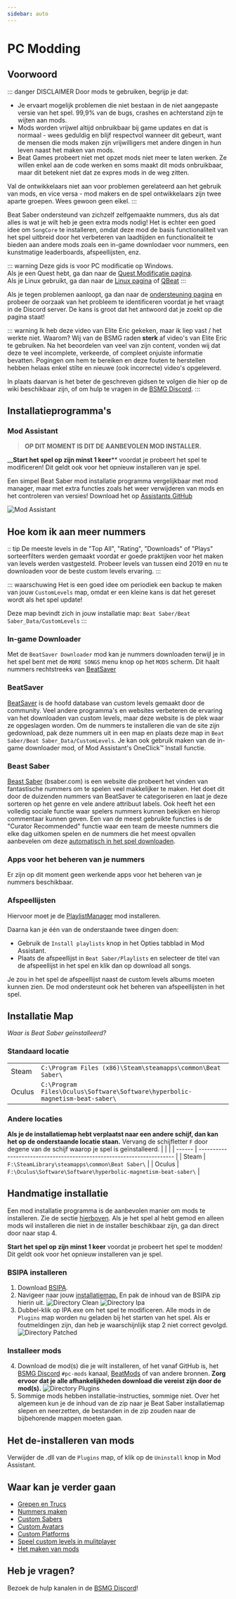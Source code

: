 ```yaml
---
sidebar: auto
---
```


# PC Modding

## Voorwoord

::: danger DISCLAIMER Door mods te gebruiken, begrijp je dat:

* Je ervaart mogelijk problemen die niet bestaan in de niet aangepaste versie van het spel. 99,9% van de bugs, crashes en achterstand zijn te wijten aan mods.
* Mods worden vrijwel altijd onbruikbaar bij game updates en dat is normaal - wees geduldig en blijf respectvol wanneer dit gebeurt, want de mensen die mods maken zijn vrijwilligers met andere dingen in hun leven naast het maken van mods.
* Beat Games probeert niet met opzet mods niet meer te laten werken. Ze willen enkel aan de code werken en soms maakt dit mods onbruikbaar, maar dit betekent niet dat ze expres mods in de weg zitten.

Val de ontwikkelaars niet aan voor problemen gerelateerd aan het gebruik van mods, en vice versa - mod makers en de spel ontwikkelaars zijn twee aparte groepen. Wees gewoon geen eikel. :::

Beat Saber ondersteund van zichzelf zelfgemaakte nummers, dus als dat alles is wat je wilt heb je geen extra mods nodig! Het is echter een goed idee om `SongCore` te installeren, omdat deze mod de basis functionaliteit van het spel uitbreid door het verbeteren van laadtijden en functionaliteit te bieden aan andere mods zoals een in-game downlodaer voor nummers, een kunstmatige leaderboards, afspeellijsten, enz.

::: warning Deze gids is voor PC modificatie op Windows.   
Als je een Quest hebt, ga dan naar de [Quest Modificatie pagina](/quest-modding.md).  
Als je Linux gebruikt, ga dan naar de [Linux pagina](/modding/linux.md) of [QBeat](https://github.com/geefr/beatsaber-linux-goodies/blob/master/README.md) :::

Als je tegen problemen aanloopt, ga dan naar de [ondersteuning pagina](./support) en probeer de oorzaak van het probleem te identificeren voordat je het vraagt in de Discord server. De kans is groot dat het antwoord dat je zoekt op die pagina staat!

::: warning Ik heb deze video van Elite Eric gekeken, maar ik liep vast / het werkte niet. Waarom? Wij van de BSMG raden **sterk** af video's van Elite Eric te gebruiken. Na het beoordelen van veel van zijn content, vonden wij dat deze te veel incomplete, verkeerde, of compleet onjuiste informatie bevatten. Pogingen om hem te bereiken en deze fouten te herstellen hebben helaas enkel stilte en nieuwe (ook incorrecte) video's opgeleverd.

In plaats daarvan is het beter de geschreven gidsen te volgen die hier op de wiki beschikbaar zijn, of om hulp te vragen in de [BSMG Discord](https://discord.gg/beatsabermods). :::

## Installatieprogramma's

### Mod Assistant
> **OP DIT MOMENT IS DIT DE AANBEVOLEN MOD INSTALLER.**

__**Start het spel op zijn minst 1 keer**** voordat je probeert het spel te modificeren! Dit geldt ook voor het opnieuw installeren van je spel.

Een simpel Beat Saber mod installatie programma vergelijkbaar met mod manager, maar met extra functies zoals het weer verwijderen van mods en het controleren van versies! Download het op [Assistants GitHub](https://github.com/Assistant/ModAssistant/releases/latest)

![Mod Assistant](~@images/beginners-guide/modassistant.png)

## Hoe kom ik aan meer nummers
:: tip De meeste levels in de "Top All", "Rating", "Downloads" of "Plays" sorteerfilters werden gemaakt voordat er goede praktijken voor het maken van levels werden vastgesteld. Probeer levels van tussen eind 2019 en nu te downloaden voor de beste custom levels ervaring. :::

::: waarschuwing Het is een goed idee om periodiek een backup te maken van jouw `CustomLevels` map, omdat er een kleine kans is dat het gereset wordt als het spel update!

Deze map bevindt zich in jouw installatie map: `Beat Saber/Beat Saber_Data/CustomLevels` :::

### In-game Downloader
Met de `BeatSaver Downloader` mod kan je nummers downloaden terwijl je in het spel bent met de `MORE SONGS` menu knop op het `MODS` scherm. Dit haalt nummers rechtstreeks van [BeatSaver](https://beatsaver.com)

### BeatSaver
[BeatSaver](https://beatsaver.com) is de hoofd database van custom levels gemaakt door de community. Veel andere programma's en websites verbeteren de ervaring van het downloaden van custom levels, maar deze website is de plek waar ze opgeslagen worden. Om de nummers te installeren die van de site zijn gedownload, pak deze nummers uit in een map en plaats deze map in `Beat Saber/Beat Saber_Data/CustomLevels`. Je kan ook gebruik maken van de in-game downloader mod, of Mod Assistant's OneClick™ Install functie.

### Beast Saber
[Beast Saber](https://www.bsaber.com) (bsaber.com) is een website die probeert het vinden van fantastische nummers om te spelen veel makkelijker te maken. Het doet dit door de duizenden nummers van BeatSaver te categoriseren en laat je deze sorteren op het genre en vele andere attribuut labels. Ook heeft het een volledig sociale functie waar spelers nummers kunnen bekijken en hierop commentaar kunnen geven. Een van de meest gebruikte functies is de "Curator Recommended" functie waar een team de meeste nummers die elke dag uitkomen spelen en de nummers die het meest opvallen aanbevelen om deze [automatisch in het spel downloaden](https://bsaber.com/beatsync/).

### Apps voor het beheren van je nummers

Er zijn op dit moment geen werkende apps voor het beheren van je nummers beschikbaar.

### Afspeellijsten
Hiervoor moet je de [PlaylistManager](https://github.com/rithik-b/PlaylistManager/releases/latest) mod installeren.

Daarna kan je één van de onderstaande twee dingen doen:

* Gebruik de `Install playlists` knop in het Opties tabblad in Mod Assistant.
* Plaats de afspeellijst in `Beat Saber/Playlists` en selecteer de titel van de afspeellijst in het spel en klik dan op download all songs.

Je zou in het spel de afspeellijst naast de custom levels albums moeten kunnen zien. De mod ondersteunt ook het beheren van afspeellijsten in het spel.

## Installatie Map
_Waar is Beat Saber geïnstalleerd?_

### Standaard locatie
|        |                                                                                      |
| ------ | ------------------------------------------------------------------------------------ |
| Steam  | `C:\Program Files (x86)\Steam\steamapps\common\Beat Saber\`                  |
| Oculus | `C:\Program Files\Oculus\Software\Software\hyperbolic-magnetism-beat-saber\` |

### Andere locaties
**Als je de installatiemap hebt verplaatst naar een andere schijf, dan kan het op de onderstaande locatie staan.** Vervang de schijfletter `F` door degene van de schijf waarop je spel is geïnstalleerd.
|        |                                                                       |
| ------ | --------------------------------------------------------------------- |
| Steam  | `F:\SteamLibrary\steamapps\common\Beat Saber\`                 |
| Oculus | `F:\Oculus\Software\Software\hyperbolic-magnetism-beat-saber\` |

## Handmatige installatie
Een mod installatie programma is de aanbevolen manier om mods te installeren. Zie de sectie [hierboven](#installers). Als je het spel al hebt gemod en alleen mods wil installeren die niet in de installer beschikbaar zijn, ga dan direct door naar stap 4.

**Start het spel op zijn minst 1 keer** voordat je probeert het spel te modden! Dit geldt ook voor het opnieuw installeren van je spel.

### BSIPA installeren

1. Download [BSIPA](https://github.com/bsmg/BeatSaber-IPA-Reloaded/releases).
2. Navigeer naar jouw [installatiemap.](#install-folder) En pak de inhoud van de BSIPA zip hierin uit. ![Directory Clean](~@images/beginners-guide/directory-clean.png "Directory Clean") ![Directory Ipa](~@images/beginners-guide/directory-ipa.png "Directory Ipa")
3. Dubbel-klik op IPA.exe om het spel te modificeren. Alle mods in de `Plugins` map worden nu geladen bij het starten van het spel. Als er foutmeldingen zijn, dan heb je waarschijnlijk stap 2 niet correct gevolgd. ![Directory Patched](~@images/beginners-guide/directory-patched.png "Directory Patched")

### Installeer mods

4. Download de mod(s) die je wilt installeren, of het vanaf GitHub is, het [BSMG Discord](https://discord.com/invite/beatsabermods) `#pc-mods` kanaal,  [BeatMods](https://beatmods.com/#/mods) of van andere bronnen. **Zorg ervoor dat je alle afhankelijkheden download die vereist zijn door de mod(s).** ![Directory Plugins](~@images/beginners-guide/directory-plugins.png "Directory Plugins")
5. Sommige mods hebben installatie-instructies, sommige niet. Over het algemeen kun je de inhoud van de zip naar je Beat Saber installatiemap slepen en neerzetten, de bestanden in de zip zouden naar de bijbehorende mappen moeten gaan.

## Het de-installeren van mods
Verwijder de .dll van de `Plugins` map, of klik op de `Uninstall` knop in Mod Assistant.

## Waar kan je verder gaan

* [Grepen en Trucs](./grips-and-tricks.md)
* [Nummers maken](/mapping/)
* [Custom Sabers](/models/custom-sabers.md)
* [Custom Avatars](/models/custom-avatars.md)
* [Custom Platforms](/models/custom-platforms.md)
* [Speel custom levels in mulitplayer](https://discord.com/invite/gezGrFG4tz)
* [Het maken van mods](/modding/)

## Heb je vragen?
Bezoek de hulp kanalen in de [BSMG Discord](https://discord.gg/beatsabermods)!
